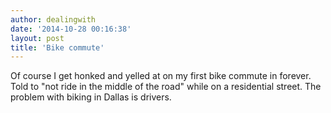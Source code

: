 ```yaml
---
author: dealingwith
date: '2014-10-28 00:16:38'
layout: post
title: 'Bike commute'
---
```


Of course I get honked and yelled at on my first bike commute in forever. Told to "not ride in the middle of the road" while on a residential street. The problem with biking in Dallas is drivers.
